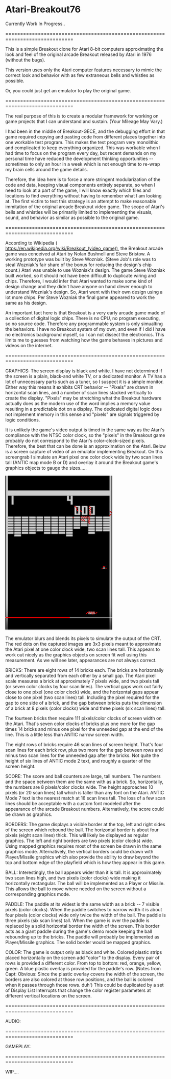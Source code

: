 # Atari-Breakout76
Currently Work In Progress..

=============================================================================

This is a simple Breakout clone for Atari 8-bit computers approximating the look and feel of the original arcade Breakout released by Atari in 1976 (without the bugs).

This version uses only the Atari computer features necessary to mimic the correct look and behavior with as few extraneous bells and whistles as possible.

Or, you could just get an emulator to play the original game.

=============================================================================

The real purpose of this is to create a modular framework for working on game projects that I can understand and sustain. (Your Mileage May Vary.)  

I had been in the middle of Breakout-GECE, and the debugging effort in that game required copying and pasting code from different places together into one workable test program.  This makes the test program very monolithic and complicated to keep everything organized.  This was workable when I had time to focus on the program every day, but recent demands on my personal time have reduced the development thinking opportunities -- sometimes to only an hour in a week which is not enough time to re-wrap  my brain cells around the game details.  

Therefore, the idea here is to force a more stringent modularization of the code and data, keeping visual components entirely separate, so when I need to look at a part of the game, I will know exactly which files and locations to find everything without having to remember what I am looking at.  The first victim to test this strategy is an attempt to make reasonable immitation of the original arcade Breakout video game. The  scope of Atari's bells and whistles will be primarily limited to implementing the visuals, sound, and behavior as similar as possible to the original game.

=============================================================================

According to Wikipedia ( https://en.wikipedia.org/wiki/Breakout_(video_game)), the Breakout arcade game was conceived at Atari by Nolan Bushnell and Steve Bristow.  A working prototype was built by Steve Wozniak. (Steve Job's role was to steal Wozniak's fair share of the bonus for reducing the design's chip count.)  Atari was unable to use Wozniak's design.  The game Steve Wozniak built worked, so it should not have been difficult to duplicate wiring and chips.  Therefore, I would infer that Atari wanted to make some kind of design change and they didn't have anyone on hand clever enough to understand Wozniak's design. So, Atari went with their own design using a lot more chips.  Per Steve Wozniak the final game appeared to work the same as his design.

An important fact here is that Breakout is a very early arcade game made of a collection of digital logic chips.  There is no CPU, no program executing, so no source code.  Therefore any programmable system is only simualting the behaviors.  I have no Breakout system of my own, and even if I did I have no electronics background myself, so I can not dissect the electronics.  This limits me to guesses from watching how the game behaves in pictures and videos on the internet.

=============================================================================

GRAPHICS:
The screen display is black and white.  I have not determined if the screen is a plain, black-and white TV, or a dedicated monitor.  A TV has a lot of unnecessary parts such as a tuner, so I suspect it is a simple monitor.  Either way this means it exhibits CRT behavior -- "Pixels" are drawn in horizontal scan lines, and a number of scan lines stacked vertically to create the display.  "Pixels" may be stretching what the Breakout hardware actually does as the modern use of the word implies a memory value resulting in a predictable dot on a display. The dedicated digital logic does not implement memory in this sense and "pixels" are signals triggered by logic conditions.  

It is unlikely the game's video output is timed in the same way as the Atari's compliance with the NTSC color clock, so the "pixels" in the Breakout game probably do not correspond to the Atari's color-clock-sized pixels.  Therefore, the best that can be done is an approximation on the Atari.  Below is a screen capture of video of an emulator implementing Breakout.  On this screengrab I simulate an Atari pixel one color clock wide by two scan lines tall (ANTIC map mode B or D) and overlay it around the Breakout game's graphics objects to gauge the sizes.....

![Game Screen Pixels](breakout_bw_pixels.jpg?raw=true "Game Screen Pixels")

The emulator blurs and blends its pixels to simulate the output of the CRT.  The red dots on the captured images are 3x3 pixels meant to approximate the Atari pixel at one color clock wide, two scan lines tall.  This appears to work out nicely as the graphics objects on screen fit well using this measurement.  As we will see later, appearances are not always correct.

BRICKS:
There are eight rows of 14 bricks each.  The bricks are horizontally and vertically separated from each other by a small gap.  The Atari pixel scale measures a brick at approximately 7 pixels wide, and two pixels tall (or seven color clocks by four scan lines).  The vertical gaps work out fairly close to one pixel (one color clock) wide, and the horizontal gaps appear close to one pixel (two scan lines) tall. Including the pixel required for the gap to one side of a brick, and the gap between bricks puts the dimension of a brick at 8 pixels (color clocks) wide and three pixels (six scan lines) tall.  

The fourteen bricks then require 111 pixels/color clocks of screen width on the Atari. That's seven color clocks of bricks plus one more for the gap times 14 bricks and minus one pixel for the unneeded gap at the end of the line.  This is a little less than ANTIC narrow screen width. 

The eight rows of bricks require 46 scan lines of screen height.  That's four scan lines for each brick row, plus two more for the gap between rows and minus two scan lines for the unneeded gap after the bricks.  Not quite the height of six lines of ANTIC mode 2 text, and roughly a quarter of the screen height.

SCORE:
The score and ball counters are large, tall numbers.  The numbers and the space between them are the same with as a brick.  So, horizontally, the numbers are 8 pixels/color clocks wide. The height approaches 10 pixels (or 20 scan lines) tall which is taller than any font on the Atari.  ANTIC Mode 7 text is the nearest match at 16 scan lines tall.  The loss of a few scan lines should be acceptable with a custom font modeled after the appearance of the arcade Breakout numbers.  Alternatively, the score could be drawn as graphics.

BORDERS:
The game displays a visible border at the top, left and right sides of the screen which rebound the ball.  The horizontal border is about four pixels (eight scan lines) thick.  This will likely be displayed as regular graphics.  The left and right borders are two pixels (color clocks) wide.  Using mapped graphics requires most of the screen be drawn in the same graphics mode.  Alternatively, the vertical borders could be drawn with Player/Missile graphics which also provide the ability to draw beyond the top and bottom edge of the playfield which is how they appear in this game. 

BALL:
Interestingly, the ball appears wider than it is tall.  It is approximately two scan lines high, and two pixels (color clocks) wide making it horizontally rectangular.  The ball will be implemented as a Player or Missile.  This allows the ball to move where needed on the screen without a corresponding graphics mode.

PADDLE:
The paddle at its widest is the same width as a brick -- 7 visible pixels (color clocks).  When the paddle switches to narrow width it is about four pixels (color clocks) wide only twice the width of the ball. The paddle is three pixels (six scan lines) tall.  When the game is over the paddle is replaced by a solid horizontal border the width of the screen.  This border acts as a giant paddle during the game's demo mode keeping the ball rebounding up to the bricks.  The paddle will probably be implemented as Player/Missile graphics. The solid border would be mapped graphics.  

COLOR:
The game is output only as  black and white.  Colored plastic strips placed horizontally on the screen add "color" to the display.  Every pair of rows is provided a different color.  From top to bottom: red, orange, yellow, green.   A blue plastic overlay is provided for the paddle's row.  (Notes from Capt: Obvious: Since the plastic overlay covers the width of the screen, the borders are also colored at those row positions, and the ball is colored when it passes through those rows.  duh') This could be duplicated by a set of Display List Interrupts that change the color register parameters at different vertical locations on the screen.

=============================================================================

AUDIO:

=============================================================================

GAMEPLAY:

=============================================================================

WIP....

